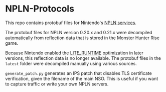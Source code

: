 # NPLN-Protocols
This repo contains protobuf files for Nintendo's [NPLN services](https://github.com/kinnay/NintendoClients/wiki/NPLN-Servers).

The protobuf files for NPLN version 0.20.x and 0.21.x were decompiled automatically from reflection data that is stored in the Monster Hunter Rise game.

Because Nintendo enabled the [LITE_RUNTIME](https://developers.google.com/protocol-buffers/docs/proto#options) optimization in later versions, this reflection data is no longer available. The protobuf files in the `latest` folder were decompiled manually using various sources.

`generate_patch.py` generates an IPS patch that disables TLS certificate verification, given the filename of the main NSO. This is useful if you want to capture traffic or write your own NPLN servers.
